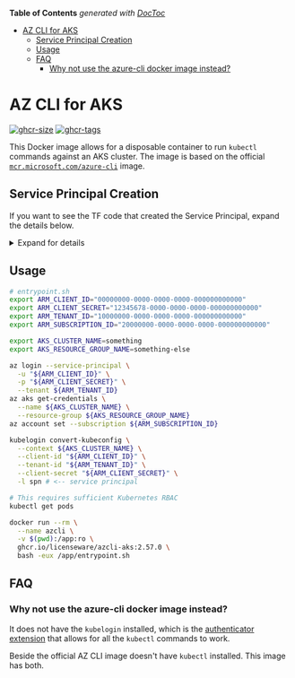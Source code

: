 <!-- START doctoc generated TOC please keep comment here to allow auto update -->
<!-- DON'T EDIT THIS SECTION, INSTEAD RE-RUN doctoc TO UPDATE -->
**Table of Contents**  *generated with [DocToc](https://github.com/thlorenz/doctoc)*

- [AZ CLI for AKS](#az-cli-for-aks)
  - [Service Principal Creation](#service-principal-creation)
  - [Usage](#usage)
  - [FAQ](#faq)
    - [Why not use the azure-cli docker image instead?](#why-not-use-the-azure-cli-docker-image-instead)

<!-- END doctoc generated TOC please keep comment here to allow auto update -->

# AZ CLI for AKS

[![ghcr-size](https://ghcr-badge.egpl.dev/licenseware/azcli-aks/size)](https://github.com/orgs/licenseware/packages/container/package/azcli-aks)
[![ghcr-tags](https://ghcr-badge.egpl.dev/licenseware/azcli-aks/latest_tag?label=latest-tag)](https://github.com/orgs/licenseware/packages/container/package/azcli-aks)

This Docker image allows for a disposable container to run `kubectl` commands
against an AKS cluster. The image is based on the official [`mcr.microsoft.com/azure-cli`][AZ CLI Official Docker] image.

## Service Principal Creation

If you want to see the TF code that created the Service Principal, expand the
details below.

<details>
<summary>Expand for details</summary>

```terraform
data "azuread_client_config" "current" {}
data "azurerm_subscription" "current" {}

data "azurerm_kubernetes_cluster" "this" {
  name                = "my-aks-cluster"
  resource_group_name = "my-rg"
}


resource "azuread_application" "this" {
  display_name = "my-aks-app"
  owners       = [data.azuread_client_config.current.object_id]
}

resource "azuread_service_principal" "this" {
  app_role_assignment_required = false
  client_id                    = azuread_application.this.client_id
  owners                       = [data.azuread_client_config.current.object_id]
}

resource "time_rotating" "this" {
  rotation_days = 7
}

resource "azuread_service_principal_password" "this" {
  service_principal_id = azuread_service_principal.this.object_id
  rotate_when_changed = {
    rotation = time_rotating.this.id
  }
}

resource "azurerm_role_assignment" "aks_rbac" {
  principal_id         = azuread_service_principal.this.object_id
  role_definition_name = "Azure Kubernetes Service Cluster User Role"
  scope                = data.azurerm_kubernetes_cluster.this.id
}

output "client_id" {
  value = azuread_service_principal.this.client_id
}

output "client_secret" {
  value     = azuread_service_principal_password.this.value
  sensitive = true
}
```

</details>

## Usage

```bash
# entrypoint.sh
export ARM_CLIENT_ID="00000000-0000-0000-0000-000000000000"
export ARM_CLIENT_SECRET="12345678-0000-0000-0000-000000000000"
export ARM_TENANT_ID="10000000-0000-0000-0000-000000000000"
export ARM_SUBSCRIPTION_ID="20000000-0000-0000-0000-000000000000"

export AKS_CLUSTER_NAME=something
export AKS_RESOURCE_GROUP_NAME=something-else

az login --service-principal \
  -u "${ARM_CLIENT_ID}" \
  -p "${ARM_CLIENT_SECRET}" \
  --tenant ${ARM_TENANT_ID}
az aks get-credentials \
  --name ${AKS_CLUSTER_NAME} \
  --resource-group ${AKS_RESOURCE_GROUP_NAME}
az account set --subscription ${ARM_SUBSCRIPTION_ID}

kubelogin convert-kubeconfig \
  --context ${AKS_CLUSTER_NAME} \
  --client-id "${ARM_CLIENT_ID}" \
  --tenant-id "${ARM_TENANT_ID}" \
  --client-secret "${ARM_CLIENT_SECRET}" \
  -l spn # <-- service principal

# This requires sufficient Kubernetes RBAC
kubectl get pods
```

```bash
docker run --rm \
  --name azcli \
  -v $(pwd):/app:ro \
  ghcr.io/licenseware/azcli-aks:2.57.0 \
  bash -eux /app/entrypoint.sh
```

## FAQ

### Why not use the azure-cli docker image instead?

It does not have the `kubelogin` installed, which is the [authenticator extension][kubelogin extension]
that allows for all the `kubectl` commands to work.

Beside the official AZ CLI image doesn't have `kubectl` installed. This image
has both.

[kubelogin extension]: https://github.com/Azure/kubelogin
[AZ CLI Official Docker]: https://mcr.microsoft.com/en-us/product/azure-cli/tags
